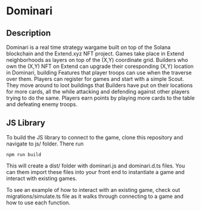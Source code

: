 # Dominari

## Description
Dominari is a real time strategy wargame built on top of the Solana blockchain and the Extend.xyz NFT project. Games take place in Extend neighborhoods as layers on top of the (X,Y) coordinate grid. Builders who own the (X,Y) NFT on Extend can upgrade their coresponding (X,Y) location in Dominari, building Features that player troops can use when the traverse over them. Players can register for games and start with a simple Scout. They move around to loot buildings that Builders have put on their locations for more cards, all the while attacking and defending against other players trying to do the same. Players earn points by playing more cards to the table and defeating enemy troops. 

## JS Library
To build the JS library to connect to the game, clone this repository and navigate to js/ folder. There run 
```
npm run build
```

This will create a dist/ folder with dominari.js and dominari.d.ts files. You can them import these files into your front end to instantiate a game and interact with existing games. 

To see an example of how to interact with an existing game, check out migrations/simulate.ts file as it walks through connecting to a game and how to use each function. 
